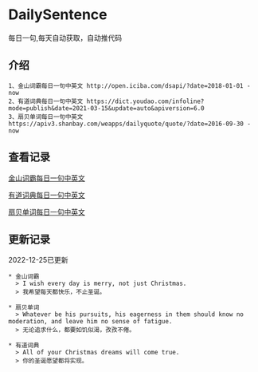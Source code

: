 # DailySentence

每日一句,每天自动获取，自动推代码

## 介绍

```
1、金山词霸每日一句中英文 http://open.iciba.com/dsapi/?date=2018-01-01 - now
2、有道词典每日一句中英文 https://dict.youdao.com/infoline?mode=publish&date=2021-03-15&update=auto&apiversion=6.0
3、扇贝单词每日一句中英文 https://apiv3.shanbay.com/weapps/dailyquote/quote/?date=2016-09-30 - now
```

## 查看记录

[金山词霸每日一句中英文](./data/iciba/)

[有道词典每日一句中英文](./data/youdao/)

[扇贝单词每日一句中英文](./data/shanbay/)

## 更新记录
2022-12-25已更新 
```
* 金山词霸
  > I wish every day is merry, not just Christmas.
  > 我希望每天都快乐，不止圣诞。

* 扇贝单词
  > Whatever be his pursuits, his eagerness in them should know no moderation, and leave him no sense of fatigue.
  > 无论追求什么，都要如饥似渴，孜孜不倦。

* 有道词典
  > All of your Christmas dreams will come true.
  > 你的圣诞愿望都将实现。

```
